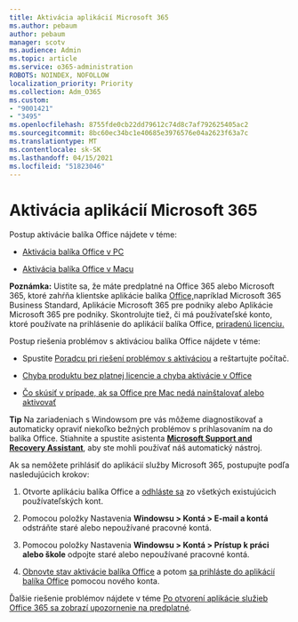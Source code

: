 ```yaml
---
title: Aktivácia aplikácií Microsoft 365
ms.author: pebaum
author: pebaum
manager: scotv
ms.audience: Admin
ms.topic: article
ms.service: o365-administration
ROBOTS: NOINDEX, NOFOLLOW
localization_priority: Priority
ms.collection: Adm_O365
ms.custom:
- "9001421"
- "3495"
ms.openlocfilehash: 8755fde0cb22dd79612c74d8c7af792625405ac2
ms.sourcegitcommit: 8bc60ec34bc1e40685e3976576e04a2623f63a7c
ms.translationtype: MT
ms.contentlocale: sk-SK
ms.lasthandoff: 04/15/2021
ms.locfileid: "51823046"
---
```

# <a name="activating-microsoft-365-apps"></a>Aktivácia aplikácií Microsoft 365

Postup aktivácie balíka Office nájdete v téme:

- [Aktivácia balíka Office v PC](https://support.office.com/article/activate-office-5bd38f38-db92-448b-a982-ad170b1e187e) 

- [Aktivácia balíka Office v Macu](https://support.office.com/article/activate-office-for-mac-7f6646b1-bb14-422a-9ad4-a53410fcefb2)

**Poznámka:**  Uistite sa, že máte predplatné na Office 365 alebo Microsoft 365, ktoré zahŕňa klientske aplikácie balíka [Office,](https://support.office.com/article/28cbc8cf-1332-4f04-9123-9b660abb629e)napríklad Microsoft 365 Business Standard, Aplikácie Microsoft 365 pre podniky alebo Aplikácie Microsoft 365 pre podniky. Skontrolujte tiež, či má používateľské konto, ktoré používate na prihlásenie do aplikácií balíka Office, [priradenú licenciu.](https://docs.microsoft.com/microsoft-365/admin/manage/assign-licenses-to-users)

Postup riešenia problémov s aktiváciou balíka Office nájdete v téme:

- Spustite [Poradcu pri riešení problémov s aktiváciou](https://aka.ms/SARA-OfficeActivation-Alchemy) a reštartujte počítač.
- [Chyba produktu bez platnej licencie a chyba aktivácie v Office](https://support.office.com/article/unlicensed-product-and-activation-errors-in-office-0d23d3c0-c19c-4b2f-9845-5344fedc4380)

- [Čo skúsiť v prípade, ak sa Office pre Mac nedá nainštalovať alebo aktivovať](https://support.office.com/article/what-to-try-if-you-can-t-install-or-activate-office-for-mac-5efba2b4-b1e6-4e5f-bf3c-6ab945d03dea)

**Tip** Na zariadeniach s Windowsom pre vás môžeme diagnostikovať a automaticky opraviť niekoľko bežných problémov s prihlasovaním na do balíka Office. Stiahnite a spustite asistenta **[Microsoft Support and Recovery Assistant](https://aka.ms/SaRA-OfficeSignInScenario)**, aby ste mohli používať náš automatický nástroj.

Ak sa nemôžete prihlásiť do aplikácií služby Microsoft 365, postupujte podľa nasledujúcich krokov:

1. Otvorte aplikáciu balíka Office a [odhláste sa](https://go.microsoft.com/fwlink/?linkid=2114082) zo všetkých existujúcich používateľských kont.

2. Pomocou položky Nastavenia **Windowsu > Kontá > E-mail a kontá** odstráňte staré alebo nepoužívané pracovné kontá.

3. Pomocou položky Nastavenia **Windowsu > Kontá > Prístup k práci alebo škole** odpojte staré alebo nepoužívané pracovné kontá.

4. [Obnovte stav aktivácie balíka Office](https://docs.microsoft.com/office365/troubleshoot/activation/reset-office-365-proplus-activation-state) a potom [sa prihláste do aplikácií balíka Office](https://support.office.com/article/sign-in-to-office-b9582171-fd1f-4284-9846-bdd72bb28426) pomocou nového konta.

Ďalšie riešenie problémov nájdete v téme [Po otvorení aplikácie služieb Office 365 sa zobrazí upozornenie na predplatné](https://support.office.com/article/a-subscription-notice-appears-when-i-open-an-office-365-application-4cabe32c-f594-4c0e-9191-3d3ade10cceb).
